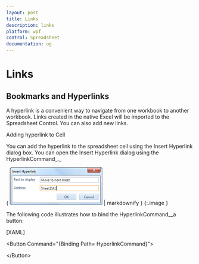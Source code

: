 ```yaml
---
layout: post
title: Links
description: links
platform: wpf
control: Spreadsheet
documentation: ug
---
```


# Links

## Bookmarks and Hyperlinks

A hyperlink is a convenient way to navigate from one workbook to another workbook. Links created in the native Excel will be imported to the Spreadsheet Control. You can also add new links.



Adding hyperlink to Cell

You can add the hyperlink to the spreadsheet cell using the Insert Hyperlink dialog box. You can open the Insert Hyperlink dialog using the HyperlinkCommand_._



{ ![](Links_images/Links_img1.png) | markdownify }
{:.image }




The following code illustrates how to bind the HyperlinkCommand__a button: 



[XAML]



&lt;Button Command="{Binding Path= HyperlinkCommand}"&gt;

&lt;/Button&gt;



